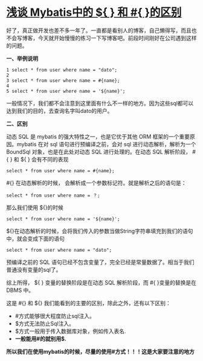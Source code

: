 # [浅谈 Mybatis中的 ${ } 和 #{ }的区别](https://www.cnblogs.com/dato/p/7027949.html)

好了，真正做开发也差不多一年了。一直都是看别人的博客，自己懒得写，而且也不会写博客，今天就开始慢慢的练习一下写博客吧。前段时间刚好在公司遇到这样的问题。

**一、举例说明**

```mysql
1 select * from user where name = "dato"; 
2 
3 select * from user where name = #{name}; 
4 
5 select * from user where name = '${name}'; 
```

一般情况下，我们都不会注意到这里面有什么不一样的地方。因为这些sql都可以达到我们的目的，去查询名字叫dato的用户。

**二、区别**

动态 SQL 是 mybatis 的强大特性之一，也是它优于其他 ORM 框架的一个重要原因。mybatis 在对 sql 语句进行预编译之前，会对 sql 进行动态解析，解析为一个 BoundSql 对象，也是在此处对动态 SQL 进行处理的。在动态 SQL 解析阶段， #{ } 和 ${ } 会有不同的表现

```
select * from user where name = #{name}; 
```

\#{} 在动态解析的时候， 会解析成一个参数标记符。就是解析之后的语句是：

```
select * from user where name = ？; 
```

 

 

那么我们使用 ${}的时候

```mysql
select * from user where name = '${name}'; 
```

${}在动态解析的时候，会将我们传入的参数当做String字符串填充到我们的语句中，就会变成下面的语句

```mysql
select * from user where name = "dato"; 
```

预编译之前的 SQL 语句已经不包含变量了，完全已经是常量数据了。相当于我们普通没有变量的sql了。

综上所得， ${ } 变量的替换阶段是在动态 SQL 解析阶段，而 #{ }变量的替换是在 DBMS 中。

这是 #{} 和 ${} 我们能看到的主要的区别，除此之外，还有以下区别：

- \#方式能够很大程度防止sql注入。
- $方式无法防止Sql注入。
- $方式一般用于传入数据库对象，例如传入表名.
- **一般能用#的就别用$.**

**所以我们在使用mybatis的时候，尽量的使用#方式！！！这是大家要注意的地方**